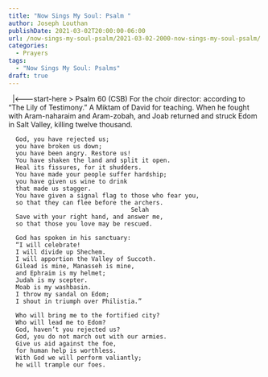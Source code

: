 ```yaml
---
title: "Now Sings My Soul: Psalm "
author: Joseph Louthan
publishDate: 2021-03-02T20:00:00-06:00
url: /now-sings-my-soul-psalm/2021-03-02-2000-now-sings-my-soul-psalm/
categories:
  - Prayers
tags:
  - "Now Sings My Soul: Psalms"
draft: true
---
```

<div style="font-variant: small-caps;">

</div>
&nbsp;
    |<---start-here
> Psalm 60 (CSB)
For the choir director: according to “The Lily of Testimony.” A Miktam of David for teaching. When he fought with Aram-naharaim and Aram-zobah, and Joab returned and struck Edom in Salt Valley, killing twelve thousand. 

      God, you have rejected us; 
      you have broken us down; 
      you have been angry. Restore us! 
      You have shaken the land and split it open. 
      Heal its fissures, for it shudders. 
      You have made your people suffer hardship; 
      you have given us wine to drink 
      that made us stagger. 
      You have given a signal flag to those who fear you, 
      so that they can flee before the archers. 
                                      Selah 
      Save with your right hand, and answer me, 
      so that those you love may be rescued. 

      God has spoken in his sanctuary: 
      “I will celebrate! 
      I will divide up Shechem. 
      I will apportion the Valley of Succoth. 
      Gilead is mine, Manasseh is mine, 
      and Ephraim is my helmet; 
      Judah is my scepter. 
      Moab is my washbasin. 
      I throw my sandal on Edom; 
      I shout in triumph over Philistia.” 

      Who will bring me to the fortified city? 
      Who will lead me to Edom? 
      God, haven’t you rejected us? 
      God, you do not march out with our armies. 
      Give us aid against the foe, 
      for human help is worthless. 
      With God we will perform valiantly; 
      he will trample our foes.
